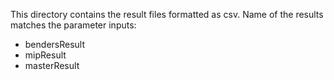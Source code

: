 This directory contains the result files formatted as csv. Name of the results matches the parameter inputs:
* bendersResult
* mipResult
* masterResult
